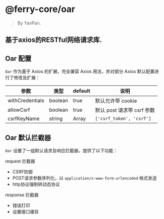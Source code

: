 # @ferry-core/oar

> By YanPan.

## 基于axios的RESTful网络请求库.

## Oar 配置

`Oar` 作为基于 Axios 的扩展，完全兼容 Axios 用法，并对部分 Axios 默认配置进行了修改及扩展：

| 参数 | 类型 | default | 说明 |
| --- | --- | --- | --- |
| withCredentials | boolean | true | 默认允许带 cookie |
| allowCsrf | boolean | true | 默认 post 请求带 csrf 参数 |
| csrfKeyName | string | Array<string> | `['csrf_token', 'csrf']` | post 请求的自定义 csrf 校验字段 |

## Oar 默认拦截器

`Oar` 设置了一组默认请求及响应拦截器，提供了以下功能：

request 拦截器

- CSRF防御
- POST请求参数序列化，以 `application/x-www-form-urlencoded` 格式发送
- http协议强制转动态协议

response 拦截器

- 错误打印
- 设置接口缓存

